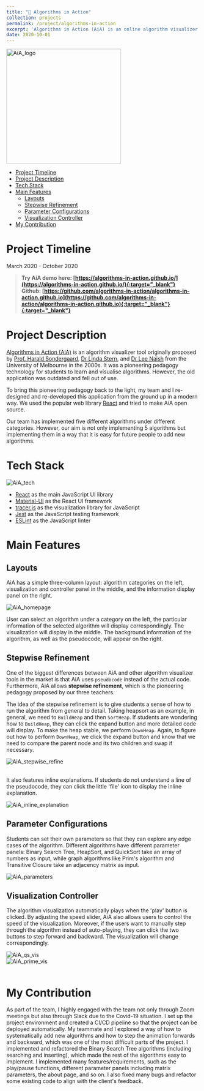 ```yaml
---
title: "🔧 Algorithms in Action"
collection: projects
permalink: /project/algorithms-in-action
excerpt: 'Algorithms in Action (AiA) is an online algorithm visualizer tool for CS students.'
date: 2020-10-01
---
```


<div>
  <img src="/images/aia/aia.png" alt="AiA_logo" style="width: 300px"> 
</div>

<!-- TOC start (generated with https://github.com/derlin/bitdowntoc) -->

- [Project Timeline](#project-timeline)
- [Project Description](#project-description)
- [Tech Stack](#tech-stack)
- [Main Features](#main-features)
  - [Layouts](#layouts)
  - [Stepwise Refinement](#stepwise-refinement)
  - [Parameter Configurations](#parameter-configurations)
  - [Visualization Controller](#visualization-controller)
- [My Contribution](#my-contribution)

<!-- TOC end -->

<!-- TOC --><a name="project-timeline"></a>

# Project Timeline

March 2020 - October 2020

> **Try AiA demo here: [https://algorithms-in-action.github.io/](https://algorithms-in-action.github.io/){:target="_blank"}** \
> **Github: [https://github.com/algorithms-in-action/algorithms-in-action.github.io](https://github.com/algorithms-in-action/algorithms-in-action.github.io){:target="_blank"}{:target="_blank"}**

# Project Description

[Algorithms in Action (AiA)](https://algorithms-in-action.github.io/about) is an algorithm visualizer tool originally proposed by [Prof. Harald Sondergaard](https://findanexpert.unimelb.edu.au/profile/13416-harald-sondergaard), [Dr Linda Stern](https://findanexpert.unimelb.edu.au/profile/14535-linda-stern), and [Dr Lee Naish](https://people.eng.unimelb.edu.au/lee/) from the University of Melbourne in the 2000s. It was a pioneering pedagogy technology for students to learn and visualise algorithms. However, the old application was outdated and fell out of use.

To bring this pioneering pedagogy back to the light, my team and I re-designed and re-developed this application from the ground up in a modern way. We used the popular web library [React](https://reactjs.org/) and tried to make AiA open source.

Our team has implemented five different algorithms under different categories. However, our aim is not only implementing 5 algorithms but implementing them in a way that it is easy for future people to add new algorithms.

# Tech Stack

<div>
  <img src="/images/aia/aia-tech-stack.png" alt="AiA_tech"> 
</div>

- [React](https://reactjs.org/) as the main JavaScript UI library
- [Material-UI](https://material-ui.com/) as the React UI framework
- [tracer.js](https://github.com/algorithm-visualizer/tracers.js) as the visualization library for JavaScript
- [Jest](https://jestjs.io/) as the JavaScript testing framework
- [ESLint](https://eslint.org/) as the JavaScript linter

# Main Features

## Layouts

AiA has a simple three-column layout: algorithm categories on the left, visualization and controller panel in the middle, and the information display panel on the right.

<div>
  <img src="/images/aia/aia-homepage.png" alt="AiA_homepage"> 
</div>

User can select an algorithm under a category on the left, the particular information of the selected algorithm will display correspondingly. The visualization will display in the middle. The background information of the algorithm, as well as the pseudocode, will appear on the right.

## Stepwise Refinement

One of the biggest differences between AiA and other algorithm visualizer tools in the market is that AiA uses `pseudocode` instead of the actual code. Furthermore, AiA allows **stepwise refinement**, which is the pioneering pedagogy proposed by our three teachers.

The idea of the stepwise refinement is to give students a sense of how to run the algorithm from general to detail. Taking heapsort as an example, in general, we need to `BuildHeap` and then `SortHeap`. If students are wondering how to `BuildHeap`, they can click the expand button and more detailed code will display. To make the heap stable, we perform `DownHeap`. Again, to figure out how to perform `DownHeap`, we click the expand button and know that we need to compare the parent node and its two children and swap if necessary.

<div>
  <img src="/images/aia/aia-hs-stepwise-refinement.png" alt="AiA_stepwise_refine"> 
</div> 

<br>

It also features inline explanations. If students do not understand a line of the pseudocode, they can click the little 'file' icon to display the inline explanation.

<div>
  <img src="/images/aia/aia-hs-inline-explanation.png" alt="AiA_inline_explanation"> 
</div>

## Parameter Configurations

Students can set their own parameters so that they can explore any edge cases of the algorithm. Different algorithms have different parameter panels: Binary Search Tree, HeapSort, and QuickSort take an array of numbers as input, while graph algorithms like Prim's algorithm and Transitive Closure take an adjacency matrix as input.

<div>
  <img src="/images/aia/aia-parameters.png" alt="AiA_parameters"> 
</div>

## Visualization Controller

The algorithm visualization automatically plays when the 'play' button is clicked. By adjusting the speed slider, AiA also allows users to control the speed of the visualization. Moreover, if the users want to manually step through the algorithm instead of auto-playing, they can click the two buttons to step forward and backward. The visualization will change correspondingly.

<div>
  <img src="/images/aia/aia-qs-visualization.png" alt="AiA_qs_vis"> 
</div>

<div>
  <img src="/images/aia/aia-prims-visualization.png" alt="AiA_prime_vis"> 
</div>

<br>

# My Contribution

As part of the team, I highly engaged with the team not only through Zoom meetings but also through Slack due to the Covid-19 situation. I set up the project environment and created a CI/CD pipeline so that the project can be deployed automatically. My teammate and I explored a way of how to systematically add new algorithms and how to step the animation forwards and backward, which was one of the most difficult parts of the project. I implemented and refactored the Binary Search Tree algorithms (including searching and inserting), which made the rest of the algorithms easy to implement. I implemented many features/requirements, such as the play/pause functions, different parameter panels including matrix parameters, the about page, and so on. I also fixed many bugs and refactor some existing code to align with the client's feedback.